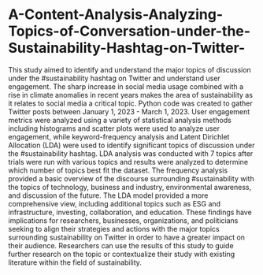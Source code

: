 # A-Content-Analysis-Analyzing-Topics-of-Conversation-under-the-Sustainability-Hashtag-on-Twitter-

This study aimed to identify and understand the major topics of discussion under the #sustainability hashtag on Twitter and understand user engagement. 
The sharp increase in social media usage combined with a rise in climate anomalies in recent years makes the area of sustainability as it relates to social media a critical topic. 
Python code was created to gather Twitter posts between January 1, 2023 - March 1, 2023. 
User engagement metrics were analyzed using a variety of statistical analysis methods including histograms and scatter plots were used to analyze user engagement, 
while keyword-frequency analysis and Latent Dirichlet Allocation (LDA) were used to identify significant topics of discussion under the #sustainability hashtag. 
LDA analysis was conducted with 7 topics after trials were run with various topics and results were analyzed to determine which number of topics best fit the dataset. 
The frequency analysis provided a basic overview of the discourse surrounding #sustainability with the topics of technology, business and industry, environmental awareness, and discussion of the future. 
The LDA model provided a more comprehensive view, including additional topics such as ESG and infrastructure, investing, collaboration, and education. 
These findings have implications for researchers, businesses, organizations, and politicians seeking to align their strategies and actions with the major topics surrounding sustainability on 
Twitter in order to have a greater impact on their audience. 
Researchers can use the results of this study to guide further research on the topic or contextualize their study with existing literature within the field of sustainability. 

